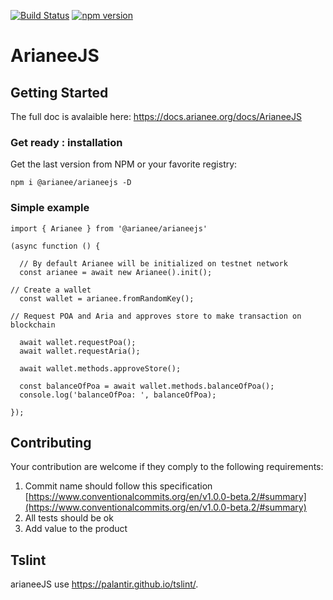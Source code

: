 [![Build Status](https://travis-ci.org/Arianee/arianeeJS.svg?branch=master)](https://travis-ci.org/Arianee/arianeeJS)
[![npm version](https://img.shields.io/npm/v/@arianee/arianeejs.svg?style=flat)](https://www.npmjs.com/package/@arianee/arianeejs)

# ArianeeJS


## Getting Started

The full doc is avalaible here: https://docs.arianee.org/docs/ArianeeJS
 
### Get ready : installation
  
  Get the last version from NPM or your favorite registry:

````
npm i @arianee/arianeejs -D
````

### Simple example

```
import { Arianee } from '@arianee/arianeejs'

(async function () {

  // By default Arianee will be initialized on testnet network
  const arianee = await new Arianee().init();

// Create a wallet
  const wallet = arianee.fromRandomKey();

// Request POA and Aria and approves store to make transaction on blockchain

  await wallet.requestPoa();
  await wallet.requestAria();

  await wallet.methods.approveStore();

  const balanceOfPoa = await wallet.methods.balanceOfPoa();
  console.log('balanceOfPoa: ', balanceOfPoa);

});
```  

## Contributing

Your contribution are welcome if they comply to the following requirements:

 1. Commit name should follow this specification [https://www.conventionalcommits.org/en/v1.0.0-beta.2/#summary](https://www.conventionalcommits.org/en/v1.0.0-beta.2/#summary)
 2. All tests should be ok
 3. Add value to the product

## Tslint

arianeeJS use https://palantir.github.io/tslint/.
